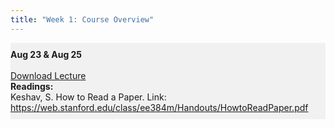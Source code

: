 ```yaml
---
title: "Week 1: Course Overview"
---
```


<div style="background-color:rgba(0, 0, 0, 0.0470588); text-align:left; vertical-align: middle; padding:10px 0;">
<b>Aug 23 & Aug 25</b> <br> <br>
<a  href="/lectures/08_23_22-AREC-705.pdf" target="_blank">Download Lecture</a> <br>
<b>Readings:</b> <br>
Keshav, S. How to Read a Paper. Link: <a  href="https://web.stanford.edu/class/ee384m/Handouts/HowtoReadPaper.pdf" target="_blank">https://web.stanford.edu/class/ee384m/Handouts/HowtoReadPaper.pdf</a>
</div>


